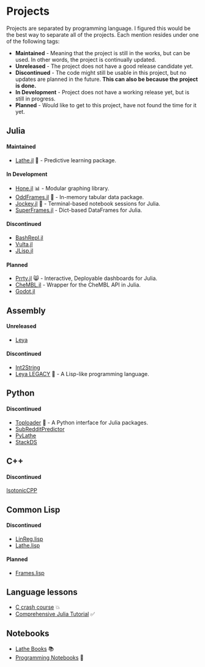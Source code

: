 # Projects
Projects are separated by programming language. I figured this would be the best way to separate all of the projects. Each mention resides under one of the following tags:
- **Maintained** - Meaning that the project is still in the works, but can be used. In other words, the project is continually updated.
- **Unreleased** - The project does not have a good release candidate yet.
- **Discontinued** - The code might still be usable in this project, but no updates are planned in the future. **This can also be because the project is done.**
- **In Development** - Project does not have a working release yet, but is still in progress.
- **Planned** - Would like to get to this project, have not found the time for it yet.
## Julia
#### Maintained
- [Lathe.jl](https://github.com/ChifiSource/Lathe.jl) 🤖 - Predictive learning package.
#### In Development
- [Hone.jl](https://github.com/ChifiSource/Hone.jl) 📊 - Modular graphing library.
- [OddFrames.jl](https://github.com/ChifiSource/OddFrames.jl) 🦸 - In-memory tabular data package.
- [Jockey.jl](https://github.com/ChifiSource/Jockey.jl) 🐎 - Terminal-based notebook sessions for Julia.
- [SuperFrames.jl](https://github.com/emmettgb/SuperFrames.jl) - Dict-based DataFrames for Julia.
#### Discontinued
- [BashRepl.jl](https://github.com/emmettgb/BashRepl.jl)
- [Vulta.jl](https://github.com/emmettgb/Vulta.jl)
- [JLisp.jl](https://github.com/emmettgb/JLisp.jl)
#### Planned
- [Prrty.jl](https://github.com/ChifiSource/Prrty.jl) 😸 - Interactive, Deployable dashboards for Julia.
- [CheMBL.jl](https://github.com/ChifiSource/ChEMBL.jl) - Wrapper for the CheMBL API in Julia.
- [Godot.jl](https://github.com/ChifiSource/Godot.jl)
## Assembly
#### Unreleased
- [Leya](https://github.com/emmettgb/leya)
#### Discontinued
- [Int2String](https://github.com/emmettgb/Int2String)
- [Leya LEGACY](https://github.com/emmettgb/Leya) 🦩 - A Lisp-like programming language.
## Python
 #### Discontinued
- [Toploader](https://github.com/emmettgb/TopLoader) 🍞 - A Python interface for Julia packages.
- [SubRedditPredictor](https://github.com/emmettgb/SubRedditPredictor)
- [PyLathe](https://github.com/emmettgb/PyLathe)
- [StackDS](https://github.com/emmettgb/Stack-DS)
## C++
#### Discontinued
[IsotonicCPP](https://github.com/emmettgb/IsotonicCPP)
## Common Lisp
#### Discontinued
- [LinReg.lisp](https://github.com/emmettgb/LinReg.lisp)
- [Lathe.lisp](https://github.com/emmettgb/Lathe.lisp)
#### Planned
- [Frames.lisp](https://github.com/emmettgb/Frames.lisp)
## Language lessons
- [C crash course](https://github.com/emmettgb/C-CrashCourse) 💥
- [Comprehensive Julia Tutorial](https://github.com/emmettgb/JuliaLessons) ✅
## Notebooks
- [Lathe Books](https://github.com/emmettgb/Lathe-Books) 📚
- [Programming Notebooks](https://github.com/emmettgb/Emmetts-DS-NoteBooks) 📓
